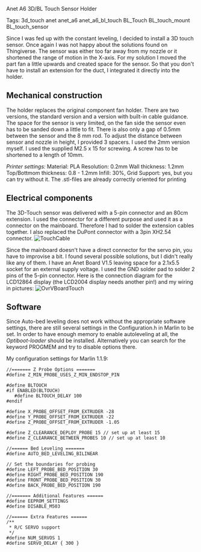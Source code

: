 Anet A6 3D/BL Touch Sensor Holder

Tags: 3d_touch   anet   anet_a6   anet_a6_bl_touch   BL_Touch BL_touch_mount   BL_touch_sensor

Since I was fed up with the constant leveling, I decided to install a 3D touch sensor. Once again I was not happy about the solutions found on Thingiverse. The sensor was either too far away from my nozzle or it shortened the range of motion in the X-axis.
For my solution I moved the part fan a little upwards and created space for the sensor. So that you don't have to install an extension for the duct, I integrated it directly into the holder.

__Mechanical construction__
-------------------
The holder replaces the original component fan holder. There are two versions, the standard version and a version with built-in cable guidance. The space for the sensor is very limited, on the fan side the sensor even has to be sanded down a little to fit. There is also only a gap of 0.5mm between the sensor and the 8 mm rod.
To adjust the distance between sensor and nozzle in height, I provided 3 spacers. I used the 2mm version myself.
I used the supplied M2.5 x 15 for screwing. A screw has to be shortened to a length of 10mm.

_Printer settings:_
Material: PLA
Resolution: 0.2mm
Wall thickness: 1.2mm
Top/Bottmom thickness: 0.8 - 1.2mm
Infill: 30%, Grid
Support: yes, but you can try without it.
The .stl-files are already correctly oriented for printing

__Electrical components__
-----------------------
The 3D-Touch sensor was delivered with a 5-pin connector and an 80cm extension. I used the connector for a different purpose and used it as a connector on the mainboard. Therefore I had to solder the extension cables together. I also replaced the DuPont connector with a 3pin XH2.54 connector.
![TouchCable](https://thingiverse-production-new.s3.amazonaws.com/assets/44/9f/ee/09/93/TouchCable.jpg "TouchCable-assembling")


Since the mainboard doesn't have a direct connector for the servo pin, you have to improvise a bit. I found several possible solutions, but I didn't really like any of them.
I have an Anet Board V1.5 leaving space for a 2.1x5.5 socket for an external supply voltage. I used the GND solder pad to solder 2 pins of the 5-pin connector.
Here is the connection diagram for the LCD12864 display (the LCD2004 display needs another pin!) and my wiring in pictures:
![OvrVBoardTouch](https://thingiverse-production-new.s3.amazonaws.com/assets/42/8c/75/1a/12/OvrVBoardTouch_s.jpg "wiring")

__Software__
--------
Since Auto-bed leveling does not work without the appropriate software settings, there are still several settings in the Configuration.h in Marlin to be set. In order to have enough memory to enable autoleveling at all, the _Optiboot-loader_ should be installed. Alternatively you can search for the keyword PROGMEM and try to disable options there.

My configuration settings for Marlin 1.1.9:

	//======= Z Probe Options =======
	#define Z_MIN_PROBE_USES_Z_MIN_ENDSTOP_PIN 

	#define BLTOUCH
	#if ENABLED(BLTOUCH)
	   #define BLTOUCH_DELAY 100
	#endif

	#define X_PROBE_OFFSET_FROM_EXTRUDER -28
	#define Y_PROBE_OFFSET_FROM_EXTRUDER -22
	#define Z_PROBE_OFFSET_FROM_EXTRUDER -1.05

	#define Z_CLEARANCE_DEPLOY_PROBE 15 // set up at least 15
	#define Z_CLEARANCE_BETWEEN_PROBES 10 // set up at least 10

	//====== Bed Leveling =======
	#define AUTO_BED_LEVELING_BILINEAR

	// Set the boundaries for probing
	#define LEFT_PROBE_BED_POSITION 30
	#define RIGHT_PROBE_BED_POSITION 190
	#define FRONT_PROBE_BED_POSITION 30
	#define BACK_PROBE_BED_POSITION 190

	//======= Additional Features ======
	#define EEPROM_SETTINGS
	#define DISABLE_M503

	//====== Extra Features ======
	/**
	 * R/C SERVO support
	 */
	#define NUM_SERVOS 1
	#define SERVO_DELAY { 300 }
